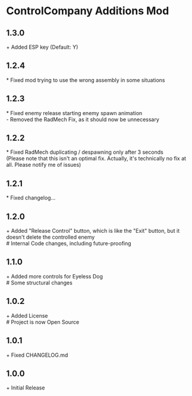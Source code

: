 # ControlCompany Additions Mod

## 1.3.0

\+ Added ESP key (Default: Y)<br>

## 1.2.4

\* Fixed mod trying to use the wrong assembly in some situations<br>

## 1.2.3

\* Fixed enemy release starting enemy spawn animation<br>
\- Removed the RadMech Fix, as it should now be unnecessary<br>

## 1.2.2

\* Fixed RadMech duplicating / despawning only after 3 seconds<br>
(Please note that this isn't an optimal fix. Actually, it's technically no fix at all. Please notify me of issues)<br>

## 1.2.1

\* Fixed changelog...<br>

## 1.2.0

\+ Added "Release Control" button, which is like the "Exit" button, but it doesn't delete the controlled enemy<br>
\# Internal Code changes, including future-proofing<br>

## 1.1.0

\+ Added more controls for Eyeless Dog<br>
\# Some structural changes<br>

## 1.0.2

\+ Added License<br>
\# Project is now Open Source<br>

## 1.0.1

\+ Fixed CHANGELOG.md<br>

## 1.0.0

\+ Initial Release<br>
